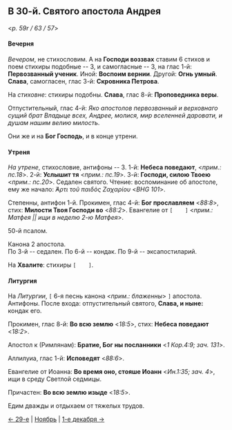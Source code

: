 ## В 30-й. Святого апостола Андрея

<*p. 59r / 63 / 57*>

#### Вечерня

*Вечером*, не стихословим. А на **Господи воззвах** ставим 6 стихов и поем стихиры подобные -- 3, 
и самогласные -- 3, на глас 1-й: **Первозванный ученик**. Иной: **Воспоим вернии**. Другой: **Огнь умный**. 
**Слава**, самогласен, глас 3-й: **Скровника Петрова**.   

На *стиховне*: стихиры подобны. **Слава**, глас 8-й: **Проповедника веры**.

Отпустительный, глас 4-й: *Яко апостолов первозванный и верховнаго сущий брат Владыце всех, Андрее, молися, 
мир вселенней даровати, и душам нашим велию милость*. 

Они же и на **Бог Господь**, и в конце утрени.  

#### Утреня

*На утрене*, стихословие, антифоны -- 3. 1-й: **Небеса поведают**, <*прим.: пс.18*>. 
2-й: **Услышит тя** <*прим.: пс.19*>. 
3-й: **Господи, силою Твоею** <*прим.: пс.20*>. 
Седален святого. Чтение: воспоминание об апостоле, ему же начало: *̓́Αρτι τοῦ παιδὸς Ζαχαρίου* <*BHG 101*>. 

Степенны, антифон 1-й. 
Прокимен, глас 4-й: **Бог прославляем** <*88:8*>, стих: **Милости Твоя Господи во** <*88:2*>. 
Евангелие от `[    ]` <*прим.: Матфея || ищи в неделю 2-ю Матфея*>. 

50-й псалом.   
 
Канона 2 апостола.  
По 3-й -- седален. 
По 6-й -- кондак. 
По 9-й -- эксапостиларий. 

На **Хвалите**: стихиры `[    ]`.   

#### Литургия 

На *Литургии*, `[` 6-я песнь канона <*прим.: блаженны*> `]` апостола. Антифоны. 
После входа: отпустительный святого, **Слава, и ныне:** кондак его. 
  
Прокимен, глас 8-й: **Во всю землю** <*18:5*>, стих: **Небеса поведают** <*18:2*>. 
 
Апостол к (Римлянам): **Братие, Бог ны посланники** <*1 Кор.4:9; зач. 131*>. 

Аллилуиа, глас 1-й: **Исповедят** <*88:6*>. 

Евангелие от Иоанна: **Во время оно, стояше Иоанн** <*Ин.1:35; зач. 4*>, ищи в среду Светлой седмицы. 

Причастен: **Во всю землю изыде** <*18:5*>.

Едим дважды и отдыхаем от тяжелых трудов.

[← 29-е](11_29_MES.ru.md) | [Ноябрь](README.md#30-й) | [1-е декабря →](../12_december/12_01_MES.ru.md)
